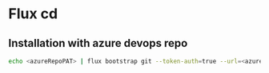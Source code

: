 # Flux cd
## Installation with azure devops repo
```bash
echo <azureRepoPAT> | flux bootstrap git --token-auth=true --url=<azurerepourl>   --branch=main  --path=clusters/my-cluster 
```
